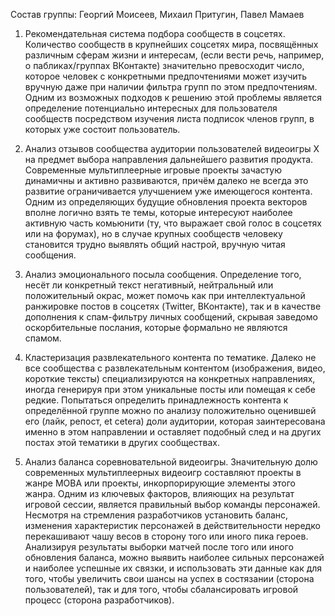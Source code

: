 Состав группы: Георгий Моисеев, Михаил Притугин, Павел Мамаев


1. Рекомендательная система подбора сообществ в соцсетях.
Количество сообществ в крупнейших соцсетях мира, посвящённых различным сферам жизни и интересам, (если вести речь, например, о пабликах/группах ВКонтакте) значительно превосходит число, которое человек с конкретными предпочтениями может изучить вручную даже при наличии фильтра групп по этом предпочтениям. Одним из возможных подходов к решению этой проблемы является определение потенциально интересных для пользователя сообществ посредством изучения листа подписок членов групп, в которых уже состоит пользователь.

2. Анализ отзывов сообщества аудитории пользователей видеоигры X на предмет выбора направления дальнейшего развития продукта.
Современные мультиплеерные игровые проекты зачастую динамичны и активно развиваются, причём далеко не всегда это развитие ограничивается улучшением уже имеющегося контента. Одним из определяющих будущие обновления проекта векторов вполне логично взять те темы, которые интересуют наиболее активную часть комьюнити (ту, что выражает свой голос в соцсетях или на форумах), но в случае крупных сообществ человеку становится трудно выявлять общий настрой, вручную читая сообщения.

3. Анализ эмоционального посыла сообщения.
Определение того, несёт ли конкретный текст негативный, нейтральный или положительный окрас, может помочь как при интеллектуальной ранжировке постов в соцсетях (Twitter, ВКонтакте), так и в качестве дополнения к спам-фильтру личных сообщений, скрывая заведомо оскорбительные послания, которые формально не являются спамом.

4. Кластеризация развлекательного контента по тематике.
Далеко не все сообщества с развлекательным контентом (изображения, видео, короткие тексты) специализируются на конкретных направлениях, иногда генерируя при этом уникальные посты или помещая к себе редкие. Попытаться определить принадлежность контента к определённой группе можно по анализу положительно оценившей его (лайк, репост, et cetera) доли аудитории, которая заинтересована именно в этом направлении и оставляет подобный след и на других постах этой тематики в других сообществах.

5. Анализ баланса соревновательной видеоигры.
Значительную долю современных мультиплеерных видеоигр составляют проекты в жанре MOBA или проекты, инкорпорирующие элементы этого жанра. Одним из ключевых факторов, влияющих на результат игровой сессии, является правильный выбор команды персонажей. Несмотря на стремления разработчиков установить баланс, изменения характеристик персонажей в действительности нередко перекашивают чашу весов в сторону того или иного пика героев. Анализируя результаты выборки матчей после того или иного обновления баланса, можно выявить наиболее сильных персонажей и наиболее успешные их связки, и использовать эти данные как для того, чтобы увеличить свои шансы на успех в состязании (сторона пользователей), так и для того, чтобы сбалансировать игровой процесс (сторона разработчиков).